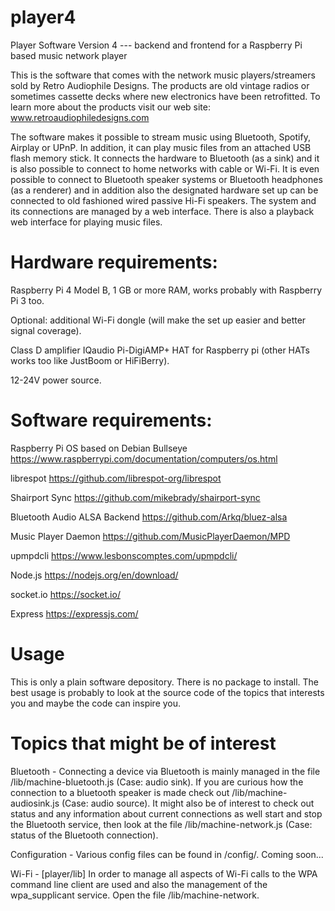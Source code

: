 # player4
Player Software Version 4 --- backend and frontend for a Raspberry Pi based music network player

This is the software that comes with the network music players/streamers sold by Retro Audiophile Designs. The products are old vintage radios or sometimes cassette decks where new electronics have been retrofitted. To learn more about the products visit our web site: www.retroaudiophiledesigns.com

The software makes it possible to stream music using Bluetooth, Spotify, Airplay or UPnP. In addition, it can play music files from an attached USB flash memory stick. It connects the hardware to Bluetooth (as a sink) and it is also possible to connect to home networks with cable or Wi-Fi. It is even possible to connect to Bluetooth speaker systems or Bluetooth headphones (as a renderer) and in addition also the designated hardware set up can be connected to old fashioned wired passive Hi-Fi speakers. The system and its connections are managed by a web interface. There is also a playback web interface for playing music files.



Hardware requirements:
=====================
Raspberry Pi 4 Model B, 1 GB or more RAM, works probably with Raspberry Pi 3 too.

Optional: additional Wi-Fi dongle (will make the set up easier and better signal coverage).

Class D amplifier IQaudio Pi-DigiAMP+ HAT for Raspberry pi (other HATs works too like JustBoom or HiFiBerry).

12-24V power source.

Software requirements:
=====================

Raspberry Pi OS based on Debian Bullseye https://www.raspberrypi.com/documentation/computers/os.html

librespot https://github.com/librespot-org/librespot

Shairport Sync https://github.com/mikebrady/shairport-sync

Bluetooth Audio ALSA Backend https://github.com/Arkq/bluez-alsa

Music Player Daemon https://github.com/MusicPlayerDaemon/MPD

upmpdcli https://www.lesbonscomptes.com/upmpdcli/

Node.js https://nodejs.org/en/download/

socket.io https://socket.io/

Express https://expressjs.com/

Usage
=====
This is only a plain software depository. There is no package to install. The best usage is probably to look at the source code of the topics that interests you and maybe the code can inspire you. 

Topics that might be of interest
================================
Bluetooth - Connecting a device via Bluetooth is mainly managed in the file /lib/machine-bluetooth.js (Case: audio sink). If you are curious how the connection to a bluetooth speaker is made check out /lib/machine-audiosink.js (Case: audio source). It might also be of interest to check out status and any information about current connections as well start and stop the Bluetooth service, then look at the file /lib/machine-network.js (Case: status of the Bluetooth connection).

Configuration - Various config files can be found in /config/.  Coming soon...

Wi-Fi - [player/lib] In order to manage all aspects of Wi-Fi calls to the WPA command line client are used and also the management of the wpa_supplicant service. Open the file /lib/machine-network.

